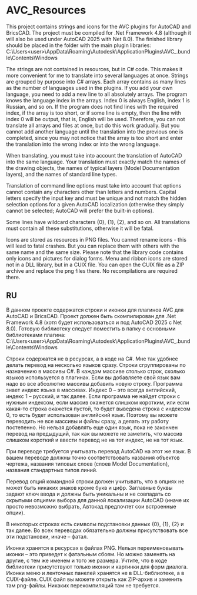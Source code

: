 # AVC_Resources
This project contains strings and icons for the AVC plugins for AutoCAD and BricsCAD. The project must be compiled for .Net Framework 4.8 (although it will also be used under AutoCAD 2025 with Net 8.0). The finished library should be placed in the folder with the main plugin libraries: C:\Users\<user>\AppData\Roaming\Autodesk\ApplicationPlugins\AVC_<plugin>.bundle\Contents\Windows

The strings are not contained in resources, but in C# code. This makes it more convenient for me to translate into several languages at once. Strings are grouped by purpose into C# arrays. Each array contains as many lines as the number of languages used in the plugins. If you add your own language, you need to add a new line to all absolutely arrays. The program knows the language index in the arrays. Index 0 is always English, index 1 is Russian, and so on. If the program does not find lines with the required index, if the array is too short, or if some line is empty, then the line with index 0 will be output, that is, English will be used. Therefore, you can not translate all arrays and files at once, but do this work gradually. But you cannot add another language until the translation into the previous one is completed, since you may not notice that the array is too short and enter the translation into the wrong index or into the wrong language.

When translating, you must take into account the translation of AutoCAD into the same language. Your translation must exactly match the names of the drawing objects, the names of typical layers (Model Documentation layers), and the names of standard line types.

Translation of command line options must take into account that options cannot contain any characters other than letters and numbers. Capital letters specify the input key and must be unique and not match the hidden selection options for a given AutoCAD localization (otherwise they simply cannot be selected; AutoCAD will prefer the built-in options).

Some lines have wildcard characters {0}, {1}, {2}, and so on. All translations must contain all these substitutions, otherwise it will be fatal.

Icons are stored as resources in PNG files. You cannot rename icons - this will lead to fatal crashes. But you can replace them with others with the same name and the same size. Please note that the library code contains only icons and pictures for dialog forms. Menu and ribbon icons are stored not in a DLL library, but in a CUIX file. You can open the CUIX file as a ZIP archive and replace the png files there. No recompilations are required there.

RU
----------------------------------------------------------------------------


В данном проекте содержатся строки и иконки для плагинов AVC для AutoCAD и BricsCAD. Проект должен быть скомпилирован для .Net Framework 4.8 (хотя будет использоваться и под AutoCAD 2025 с Net 8.0). Готовую библиотеку следует поместить в папку с основными библиотеками плагина: C:\Users\<user>\AppData\Roaming\Autodesk\ApplicationPlugins\AVC_<plugin>.bundle\Contents\Windows

Строки содержатся не в ресурсах, а в коде на C#. Мне так удобнее делать перевод на несколько языков сразу. Строки сгруппированы по назначению в массивы C#. В каждом массиве столько строк, сколько языков используется в плагинах. Если вы добавляете свой язык вам надо во все абсолютно массивы добавить новую строку. Программа знает индекс языка в массивах. Индекс 0 – это всегда английский, индекс 1 – русский, и так далее. Если программа не найдет строки с нужным индексом, если массив окажется слишком коротким, или если какая-то строка окажется пустой, то будет выведена строка с индексом 0, то есть будет использован английский язык. Поэтому вы можете переводить не все массивы и файлы сразу, а делать эту работу постепенно. Но нельзя добавлять еще один язык, пока не закончен перевод на предыдущий, так как вы можете не заметить, что массив слишком короткий и ввести перевод не на тот индекс, не на тот язык.

При переводе требуется учитывать перевод AutoCAD на этот же язык. В вашем переводе должны точно соответствовать названия объектов чертежа, названия типовых слоев (слоев Model Documentation), названия стандартных типов линий.

Перевод опций командной строки должен учитывать, что в опциях не может быть никаких знаков кроме букв и цифр. Заглавные буквы задают ключ ввода и должны быть уникальны и не совпадать со скрытыми опциями выбора для данной локализации AutoCAD (иначе их просто невозможно выбрать, Автокад предпочтет сои встроенные опции).

В некоторых строках есть символы подстановки данных {0}, {1}, {2} и так далее. Во всех переводах обязательно должны присутствовать все эти подстановки, иначе – фатал. 

Иконки хранятся в ресурсах в файлах PNG. Нельзя переименовывать иконки – это приведет к фатальным сбоям. Но можно заменять на другие, с тем же именем и того же размера. Учтите, что в коде библиотеки присутствуют только иконки и картинки для форм диалога. Иконки меню и ленточных панелей хранятся не в DLL-библиотеке, а в CUIX-файле. CUIX файл вы можете открыть как ZIP-архив и заменить там png-файлы. Никаких перекомпиляций там не требуется.
